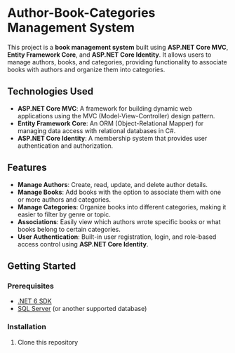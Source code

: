 # Author-Book-Categories Management System

This project is a **book management system** built using **ASP.NET Core MVC**, **Entity Framework Core**, and **ASP.NET Core Identity**. It allows users to manage authors, books, and categories, providing functionality to associate books with authors and organize them into categories.

## Technologies Used

- **ASP.NET Core MVC**: A framework for building dynamic web applications using the MVC (Model-View-Controller) design pattern.
- **Entity Framework Core**: An ORM (Object-Relational Mapper) for managing data access with relational databases in C#.
- **ASP.NET Core Identity**: A membership system that provides user authentication and authorization.

## Features

- **Manage Authors**: Create, read, update, and delete author details.
- **Manage Books**: Add books with the option to associate them with one or more authors and categories.
- **Manage Categories**: Organize books into different categories, making it easier to filter by genre or topic.
- **Associations**: Easily view which authors wrote specific books or what books belong to certain categories.
- **User Authentication**: Built-in user registration, login, and role-based access control using **ASP.NET Core Identity**.

## Getting Started

### Prerequisites

- [.NET 6 SDK](https://dotnet.microsoft.com/download/dotnet/6.0)
- [SQL Server](https://www.microsoft.com/en-us/sql-server/sql-server-downloads) (or another supported database)

### Installation

1. Clone this repository
